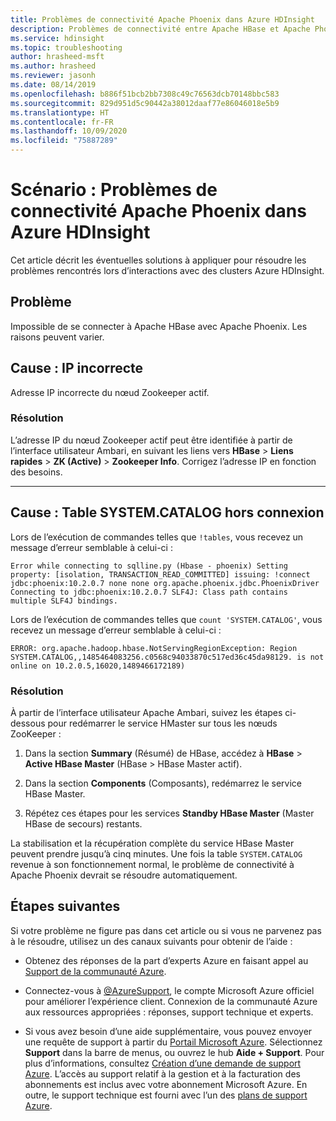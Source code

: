 ```yaml
---
title: Problèmes de connectivité Apache Phoenix dans Azure HDInsight
description: Problèmes de connectivité entre Apache HBase et Apache Phoenix dans Azure HDInsight
ms.service: hdinsight
ms.topic: troubleshooting
author: hrasheed-msft
ms.author: hrasheed
ms.reviewer: jasonh
ms.date: 08/14/2019
ms.openlocfilehash: b886f51bcb2bb7308c49c76563dcb70148bbc583
ms.sourcegitcommit: 829d951d5c90442a38012daaf77e86046018e5b9
ms.translationtype: HT
ms.contentlocale: fr-FR
ms.lasthandoff: 10/09/2020
ms.locfileid: "75887289"
---
```

# <a name="scenario-apache-phoenix-connectivity-issues-in-azure-hdinsight"></a>Scénario : Problèmes de connectivité Apache Phoenix dans Azure HDInsight

Cet article décrit les éventuelles solutions à appliquer pour résoudre les problèmes rencontrés lors d’interactions avec des clusters Azure HDInsight.

## <a name="issue"></a>Problème

Impossible de se connecter à Apache HBase avec Apache Phoenix. Les raisons peuvent varier.

## <a name="cause-incorrect-ip"></a>Cause : IP incorrecte

Adresse IP incorrecte du nœud Zookeeper actif.

### <a name="resolution"></a>Résolution

L’adresse IP du nœud Zookeeper actif peut être identifiée à partir de l’interface utilisateur Ambari, en suivant les liens vers **HBase** > **Liens rapides** > **ZK (Active)**  > **Zookeeper Info**. Corrigez l’adresse IP en fonction des besoins.

---

## <a name="cause-systemcatalog-table-offline"></a>Cause : Table SYSTEM.CATALOG hors connexion

Lors de l’exécution de commandes telles que `!tables`, vous recevez un message d’erreur semblable à celui-ci :

```output
Error while connecting to sqlline.py (Hbase - phoenix) Setting property: [isolation, TRANSACTION_READ_COMMITTED] issuing: !connect jdbc:phoenix:10.2.0.7 none none org.apache.phoenix.jdbc.PhoenixDriver Connecting to jdbc:phoenix:10.2.0.7 SLF4J: Class path contains multiple SLF4J bindings.
```

Lors de l’exécution de commandes telles que `count 'SYSTEM.CATALOG'`, vous recevez un message d’erreur semblable à celui-ci :

```output
ERROR: org.apache.hadoop.hbase.NotServingRegionException: Region SYSTEM.CATALOG,,1485464083256.c0568c94033870c517ed36c45da98129. is not online on 10.2.0.5,16020,1489466172189)
```

### <a name="resolution"></a>Résolution

À partir de l’interface utilisateur Apache Ambari, suivez les étapes ci-dessous pour redémarrer le service HMaster sur tous les nœuds ZooKeeper :

1. Dans la section **Summary** (Résumé) de HBase, accédez à **HBase** > **Active HBase Master** (HBase > HBase Master actif).

1. Dans la section **Components** (Composants), redémarrez le service HBase Master.

1. Répétez ces étapes pour les services **Standby HBase Master** (Master HBase de secours) restants.

La stabilisation et la récupération complète du service HBase Master peuvent prendre jusqu’à cinq minutes. Une fois la table `SYSTEM.CATALOG` revenue à son fonctionnement normal, le problème de connectivité à Apache Phoenix devrait se résoudre automatiquement.

## <a name="next-steps"></a>Étapes suivantes

Si votre problème ne figure pas dans cet article ou si vous ne parvenez pas à le résoudre, utilisez un des canaux suivants pour obtenir de l’aide :

* Obtenez des réponses de la part d’experts Azure en faisant appel au [Support de la communauté Azure](https://azure.microsoft.com/support/community/).

* Connectez-vous à [@AzureSupport](https://twitter.com/azuresupport), le compte Microsoft Azure officiel pour améliorer l’expérience client. Connexion de la communauté Azure aux ressources appropriées : réponses, support technique et experts.

* Si vous avez besoin d’une aide supplémentaire, vous pouvez envoyer une requête de support à partir du [Portail Microsoft Azure](https://portal.azure.com/?#blade/Microsoft_Azure_Support/HelpAndSupportBlade/). Sélectionnez **Support** dans la barre de menus, ou ouvrez le hub **Aide + Support**. Pour plus d’informations, consultez [Création d’une demande de support Azure](https://docs.microsoft.com/azure/azure-portal/supportability/how-to-create-azure-support-request). L’accès au support relatif à la gestion et à la facturation des abonnements est inclus avec votre abonnement Microsoft Azure. En outre, le support technique est fourni avec l’un des [plans de support Azure](https://azure.microsoft.com/support/plans/).

